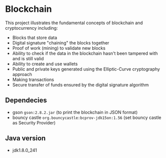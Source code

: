 # Blockchain
This project illustrates the fundamental concepts of blockchain and cryptocurrency including:
- Blocks that store data
- Digital signature "chaining" the blocks together
- Proof of work (mining) to validate new blocks
- Ability to check if the data in the blockchain hasn't been tampered with and is still valid
- Ability to create and use wallets
- Public and private keys generated using the Elliptic-Curve cryptography approach
- Making transactions
- Secure transfer of funds ensured by the digital signature algorithm

## Dependecies
- gson `gson:2.8.2.jar` (to print the blockchain in JSON format)
- bouncy castle `org.bouncycastle:bcprov-jdk15on:1.56` (set bouncy castle as Security Provider)

## Java version
- jdk1.8.0_241
